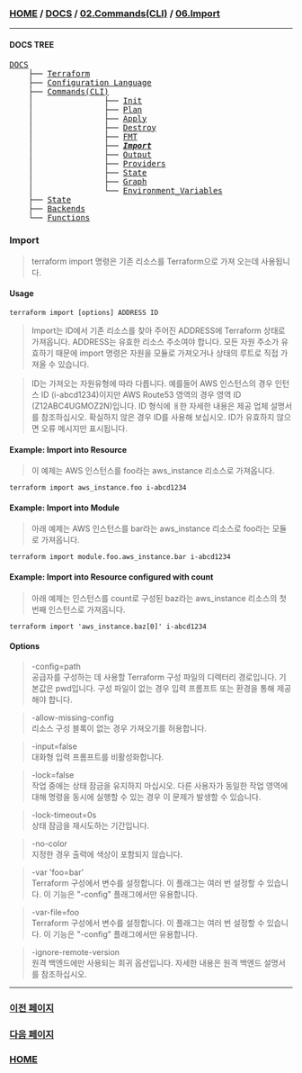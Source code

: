 ### [HOME](https://github.com/MZCMSC/Terraform/blob/main/README.md) / [DOCS](https://github.com/MZCMSC/Terraform/blob/main/DOCS/README.md) / [02.Commands(CLI)](<https://github.com/MZCMSC/Terraform/blob/main/DOCS/02_Commands(CLI)/README.md>) / [06.Import](<https://github.com/MZCMSC/Terraform/blob/main/DOCS/02_Commands(CLI)/06_Import/README.md>)

---

#### DOCS TREE

<pre>
<a href = "https://github.com/MZCMSC/Terraform/blob/main/DOCS/README.md">DOCS</a>
    ├── <a href = "https://github.com/MZCMSC/Terraform/blob/main/DOCS/00_Terraform/README.md">Terraform</a>
    ├── <a href = "https://github.com/MZCMSC/Terraform/blob/main/DOCS/01_Configuration_Language/README.md">Configuration Language</a>
    ├── <a href ="https://github.com/MZCMSC/Terraform/blob/main/DOCS/02_Commands(CLI)/README.md">Commands(CLI)</a>
    │               ├── <a href = "https://github.com/MZCMSC/Terraform/blob/main/DOCS/02_Commands(CLI)/01_Init/README.md">Init</a>
    │               ├── <a href = "https://github.com/MZCMSC/Terraform/blob/main/DOCS/02_Commands(CLI)/02_Plan/README.md">Plan</a>
    │               ├── <a href = "https://github.com/MZCMSC/Terraform/blob/main/DOCS/02_Commands(CLI)/03_Apply/README.md">Apply</a>
    │               ├── <a href = "https://github.com/MZCMSC/Terraform/blob/main/DOCS/02_Commands(CLI)/04_Destroy/README.md">Destroy</a>
    │               ├── <a href = "https://github.com/MZCMSC/Terraform/blob/main/DOCS/02_Commands(CLI)/05_FMT/README.md">FMT</a>
    │               ├── <i><b><a href = "https://github.com/MZCMSC/Terraform/blob/main/DOCS/02_Commands(CLI)/06_Import/README.md">Import</a></b></i>
    │               ├── <a href = "https://github.com/MZCMSC/Terraform/blob/main/DOCS/02_Commands(CLI)/07_Output/README.md">Output</a>
    │               ├── <a href = "https://github.com/MZCMSC/Terraform/blob/main/DOCS/02_Commands(CLI)/08_Providers/README.md">Providers</a>
    │               ├── <a href = "https://github.com/MZCMSC/Terraform/blob/main/DOCS/02_Commands(CLI)/09_State/README.md">State</a>
    │               ├── <a href = "https://github.com/MZCMSC/Terraform/blob/main/DOCS/02_Commands(CLI)/10_Graph/README.md">Graph</a>
    │               └── <a href = "https://github.com/MZCMSC/Terraform/blob/main/DOCS/02_Commands(CLI)/11_Environment_Variables/README.md">Environment_Variables</a>
    ├── <a href = "https://github.com/MZCMSC/Terraform/blob/main/DOCS/03_State/README.md">State</a>
    ├── <a href = "https://github.com/MZCMSC/Terraform/blob/main/DOCS/04_Backends/README.md">Backends</a>
    └── <a href = "https://github.com/MZCMSC/Terraform/blob/main/DOCS/05_Functions/README.md">Functions</a>
</pre>

### Import

> terraform import 명령은 기존 리소스를 Terraform으로 가져 오는데 사용됩니다.

#### Usage

```
terraform import [options] ADDRESS ID
```

> Import는 ID에서 기존 리소스를 찾아 주어진 ADDRESS에 Terraform 상태로 가져옵니다.
> ADDRESS는 유효한 리소스 주소여야 합니다. 모든 자원 주소가 유효하기 때문에 import 명령은 자원을 모듈로 가져오거나 상태의 루트로 직접 가져올 수 있습니다.

> ID는 가져오는 자원유형에 따라 다릅니다. 예를들어 AWS 인스턴스의 경우 인턴스 ID (i-abcd1234)이지만 AWS Route53 영역의 경우 영역 ID (Z12ABC4UGMOZ2N)입니다. ID 형식에 ㅐ한 자세한 내용은 제공 업체 설명서를 참조하십시오. 확실하지 않은 경우 ID를 사용해 보십시오. ID가 유효하지 않으면 오류 메시지만 표시됩니다.

#### Example: Import into Resource

> 이 예제는 AWS 인스턴스를 foo라는 aws_instance 리소스로 가져옵니다.

```
terraform import aws_instance.foo i-abcd1234
```

#### Example: Import into Module

> 아래 예제는 AWS 인스턴스를 bar라는 aws_instance 리소스로 foo라는 모듈로 가져옵니다.

```
terraform import module.foo.aws_instance.bar i-abcd1234
```

#### Example: Import into Resource configured with count

> 아래 예제는 인스턴스를 count로 구성된 baz라는 aws_instance 리소스의 첫번째 인스턴스로 가져옵니다.

```
terraform import 'aws_instance.baz[0]' i-abcd1234
```

#### Options

> -config=path  
> 공급자를 구성하는 데 사용할 Terraform 구성 파일의 디렉터리 경로입니다. 기본값은 pwd입니다. 구성 파일이 없는 경우 입력 프롬프트 또는 환경을 통해 제공해야 합니다.

> -allow-missing-config  
> 리소스 구성 블록이 없는 경우 가져오기를 허용합니다.

> -input=false  
> 대화형 입력 프롬프트를 비활성화합니다.

> -lock=false  
> 작업 중에는 상태 잠금을 유지하지 마십시오. 다른 사용자가 동일한 작업 영역에 대해 명령을 동시에 실행할 수 있는 경우 이 문제가 발생할 수 있습니다.

> -lock-timeout=0s  
> 상태 잠금을 재시도하는 기간입니다.

> -no-color  
> 지정한 경우 출력에 색상이 포함되지 않습니다.

> -var 'foo=bar'  
> Terraform 구성에서 변수를 설정합니다. 이 플래그는 여러 번 설정할 수 있습니다. 이 기능은 "-config" 플래그에서만 유용합니다.

> -var-file=foo  
> Terraform 구성에서 변수를 설정합니다. 이 플래그는 여러 번 설정할 수 있습니다. 이 기능은 "-config" 플래그에서만 유용합니다.

> -ignore-remote-version  
> 원격 백엔드에만 사용되는 희귀 옵션입니다. 자세한 내용은 원격 백엔드 설명서를 참조하십시오.

---

### [이전 페이지](<https://github.com/MZCMSC/Terraform/blob/main/DOCS/02_Commands(CLI)/05_Graph/README.md>)

### [다음 페이지](<https://github.com/MZCMSC/Terraform/blob/main/DOCS/02_Commands(CLI)/07_Init/README.md>)

### [HOME](https://github.com/MZCMSC/Terraform/blob/main/README.md)
